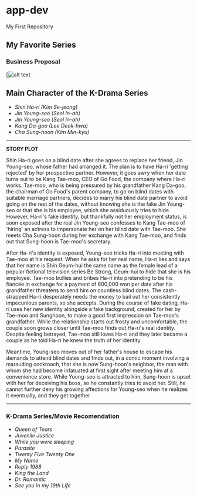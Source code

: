 # app-dev
My First Repository

## My Favorite Series
### Business Proposal        
   
  [![alt text](https://i.pinimg.com/564x/be/b0/18/beb018297063a92e70a369875cb4842f.jpg)

  
## Main Character of the K-Drama Series
 - *Shin Ha-ri (Kim Se-jeong)*
 - *Jin Young-seo (Seol In-ah)*
 - *Jin Young-seo (Seol In-ah)*
 - *Kang Da-goo (Lee Deok-hwa)*
 - *Cha Sung-hoon (Kim Min-kyu)*
   
---
**STORY PLOT**

Shin Ha-ri goes on a blind date after she agrees to replace her friend, Jin Young-seo, whose father had arranged it. The plan is to have Ha-ri 'getting rejected' by her prospective partner. However, it goes awry when her date turns out to be Kang Tae-moo, CEO of Go Food, the company where Ha-ri works. Tae-moo, who is being pressured by his grandfather Kang Da-goo, the chairman of Go Food's parent company, to go on blind dates with suitable marriage partners, decides to marry his blind date partner to avoid going on the rest of the dates, without knowing she is the fake Jin Young-seo or that she is his employee, which she assiduously tries to hide. However, Ha-ri's fake identity, but thankfully not her employment status, is soon exposed after the real Jin Young-seo confesses to Kang Tae-moo of 'hiring' an actress to impersonate her on her blind date with Tae-moo. She meets Cha Sung-hoon during her exchange with Kang Tae-moo, and finds out that Sung-hoon is Tae-moo's secretary.

After Ha-ri's identity is exposed, Young-seo tricks Ha-ri into meeting with Tae-moo at his request. When he asks for her real name, Ha-ri lies and says that her name is Shin Geum-hui the same name as the female lead of a popular fictional television series Be Strong, Geum-hui to hide that she is his employee. Tae-moo bullies and bribes Ha-ri into pretending to be his fiancée in exchange for a payment of 800,000 won per date after his grandfather threatens to send him on countless blind dates. The cash-strapped Ha-ri desperately needs the money to bail out her consistently impecunious parents, so she accepts. During the course of fake dating, Ha-ri uses her new identity alongside a fake background, created for her by Tae-moo and Sunghoon, to make a good first impression on Tae-moo's grandfather. While the relationship starts out frosty and uncomfortable, the couple soon grows closer until Tae-moo finds out Ha-ri's real identity. Despite feeling betrayed, Tae-moo still loves Ha-ri and they later became a couple as he told Ha-ri he knew the truth of her identity.

Meantime, Young-seo moves out of her father's house to escape his demands to attend blind dates and finds out, in a comic moment involving a marauding cockroach, that she is now Sung-hoon's neighbor, the man with whom she had become infatuated at first sight after meeting him at a convenience store. While Young-seo is attracted to him, Sung-hoon is upset with her for deceiving his boss, so he constantly tries to avoid her. Still, he cannot further deny his growing affections for Young-seo when he realizes it eventually, and they get together

---


 ### K-Drama Series/Movie Recomendation

 - *Queen of Tears*
 - *Juvenile Justice*
 - *While you were sleeping*
 - *Parasite*
 - *Twenty Five Twenty One*
 - *My Name*
 - *Reply 1988*
 - *King the Land*
 - *Dr. Romantic*
 - *See you in my 19th Life*
        
